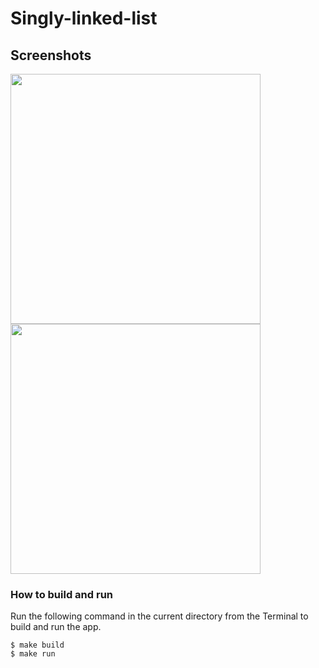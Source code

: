 # Singly-linked-list

## Screenshots

<img src="https://github.com/TanyEm/Singly-linked-list/blob/master/screens/0.png" height="400"><img src="https://github.com/TanyEm/Singly-linked-list/blob/master/screens/1.png" height="400">


### How to build and run 

Run the following command in the current directory from the Terminal to build and run the app.

```
$ make build
$ make run
```
